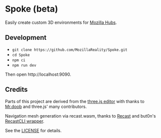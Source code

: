 # Spoke (beta)

Easily create custom 3D environments for [Mozilla Hubs](https://hubs.mozilla.com).

## Development

- `git clone https://github.com/MozillaReality/Spoke.git`
- `cd Spoke`
- `npm ci`
- `npm run dev`

Then open http://localhost:9090.

## Credits

Parts of this project are derived from the [three.js editor](https://threejs.org/editor/)
with thanks to [Mr.doob](https://github.com/mrdoob) and three.js' many contributors.

Navigation mesh generation via recast.wasm, thanks to [Recast](https://github.com/recastnavigation/recastnavigation) and but0n's [RecastCLI wrapper](https://github.com/but0n/recastCLI.js).

See the [LICENSE](LICENSE) for details.

